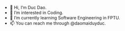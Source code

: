 - 👋 Hi, I’m Duc Dao.
- 👀 I’m interested in Coding.
- 🌱 I’m currently learning Software Engineering in FPTU.
- 📫 You can reach me through @daomaiduyduc.

<!---
Peakodev/Peakodev is a ✨ special ✨ repository because its `README.md` (this file) appears on your GitHub profile.
You can click the Preview link to take a look at your changes.
--->
